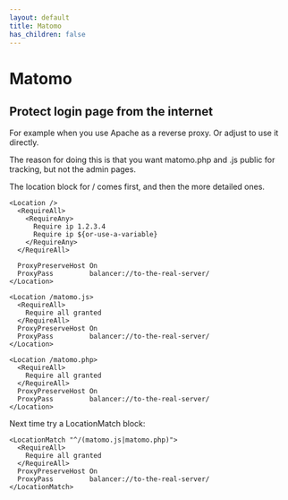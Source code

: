 ```yaml
---
layout: default
title: Matomo
has_children: false
---
```


# Matomo

## Protect login page from the internet

For example when you use Apache as a reverse proxy. Or adjust to use it directly.

The reason for doing this is that you want matomo.php and .js public for tracking, but not the admin pages.

The location block for / comes first, and then the more detailed ones.

```
<Location />
  <RequireAll>
    <RequireAny>
      Require ip 1.2.3.4
      Require ip ${or-use-a-variable}
    </RequireAny>
  </RequireAll>

  ProxyPreserveHost On
  ProxyPass         balancer://to-the-real-server/
</Location>

<Location /matomo.js>
  <RequireAll>
    Require all granted
  </RequireAll>
  ProxyPreserveHost On
  ProxyPass         balancer://to-the-real-server/
</Location>

<Location /matomo.php>
  <RequireAll>
    Require all granted
  </RequireAll>
  ProxyPreserveHost On
  ProxyPass         balancer://to-the-real-server/
</Location>
```


Next time try a LocationMatch block:

```
<LocationMatch "^/(matomo.js|matomo.php)">
  <RequireAll>
    Require all granted
  </RequireAll>
  ProxyPreserveHost On
  ProxyPass         balancer://to-the-real-server/
</LocationMatch>
```


